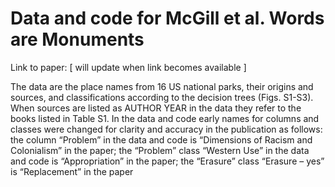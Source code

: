 # Data and code for McGill et al. Words are Monuments

Link to paper: [ will update when link becomes available ]

The data are the place names from 16 US national parks, their origins and sources, and classifications according to the decision trees (Figs. S1-S3). When sources are listed as AUTHOR YEAR in the data they refer to the books listed in Table S1. In the data and code early names for columns and classes were changed for clarity and accuracy in the publication as follows: the column “Problem” in the data and code is “Dimensions of Racism and Colonialism” in the paper; the “Problem” class “Western Use” in the data and code is “Appropriation” in the paper; the “Erasure” class “Erasure – yes” is “Replacement” in the paper
